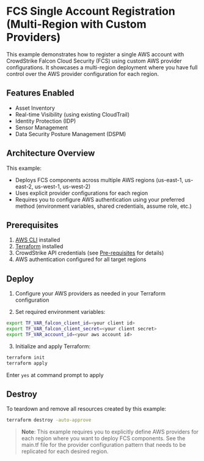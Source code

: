 # FCS Single Account Registration (Multi-Region with Custom Providers)

This example demonstrates how to register a single AWS account with CrowdStrike Falcon Cloud Security (FCS) using custom AWS provider configurations. It showcases a multi-region deployment where you have full control over the AWS provider configuration for each region.

## Features Enabled

- Asset Inventory
- Real-time Visibility (using existing CloudTrail)
- Identity Protection (IDP)
- Sensor Management
- Data Security Posture Management (DSPM)

## Architecture Overview

This example:
- Deploys FCS components across multiple AWS regions (us-east-1, us-east-2, us-west-1, us-west-2)
- Uses explicit provider configurations for each region
- Requires you to configure AWS authentication using your preferred method (environment variables, shared credentials, assume role, etc.)

## Prerequisites

1. [AWS CLI](https://docs.aws.amazon.com/cli/latest/userguide/install-cliv2.html) installed
2. [Terraform](https://learn.hashicorp.com/tutorials/terraform/install-cli) installed
3. CrowdStrike API credentials (see [Pre-requisites](../../README.md#pre-requisites) for details)
4. AWS authentication configured for all target regions

## Deploy

1. Configure your AWS providers as needed in your Terraform configuration

2. Set required environment variables:
```sh
export TF_VAR_falcon_client_id=<your client id>
export TF_VAR_falcon_client_secret=<your client secret>
export TF_VAR_account_id=<your aws account id>
```

3. Initialize and apply Terraform:
```sh
terraform init
terraform apply
```

Enter `yes` at command prompt to apply


## Destroy

To teardown and remove all resources created by this example:

```sh
terraform destroy -auto-approve
```

>**Note**: This example requires you to explicitly define AWS providers for each region where you want to deploy FCS components. See the main.tf file for the provider configuration pattern that needs to be replicated for each desired region.
